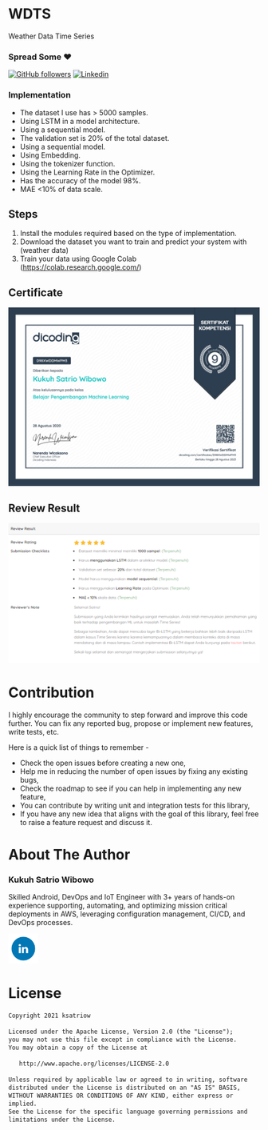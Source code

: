 # WDTS
Weather Data Time Series

### Spread Some :heart:
[![GitHub followers](https://img.shields.io/badge/GitHub-100000?style=for-the-badge&logo=github&logoColor=white)](https://github.com/ksatriow)  [![Linkedin](https://img.shields.io/badge/LinkedIn-0077B5?style=for-the-badge&logo=linkedin&logoColor=white)](https://www.linkedin.com/in/kukuh-satrio-wibowo/) 

### Implementation
* The dataset I use has > 5000 samples.
* Using LSTM in a model architecture.
* Using a sequential model.
* The validation set is 20% of the total dataset.
* Using a sequential model.
* Using Embedding.
* Using the tokenizer function.
* Using the Learning Rate in the Optimizer.
* Has the accuracy of the model 98%.
* MAE <10% of data scale.


## Steps
1. Install the modules required based on the type of implementation.
2. Download the dataset you want to train and predict your system with (weather data)
3. Train your data using Google Colab (https://colab.research.google.com/)

## Certificate

![](/assets/certificate_intermediate_ml.jpg)

## Review Result

![](/assets/review.png)


# Contribution

I highly encourage the community to step forward and improve this code further. You can fix any reported bug, propose or implement new features, write tests, etc.

Here is a quick list of things to remember -
* Check the open issues before creating a new one,
* Help me in reducing the number of open issues by fixing any existing bugs,
* Check the roadmap to see if you can help in implementing any new feature,
* You can contribute by writing unit and integration tests for this library,
* If you have any new idea that aligns with the goal of this library, feel free to raise a feature request and discuss it.

# About The Author

### Kukuh Satrio Wibowo

Skilled Android, DevOps and IoT Engineer with 3+ years of hands-on experience supporting, automating, and optimizing mission critical deployments in AWS, leveraging configuration management, CI/CD, and DevOps processes. 

<a href="https://www.linkedin.com/in/kukuh-satrio-wibowo/"><img src="https://github.com/aritraroy/social-icons/blob/master/linkedin-icon.png?raw=true" width="60"></a>


# License

```
Copyright 2021 ksatriow

Licensed under the Apache License, Version 2.0 (the "License");
you may not use this file except in compliance with the License.
You may obtain a copy of the License at

   http://www.apache.org/licenses/LICENSE-2.0

Unless required by applicable law or agreed to in writing, software
distributed under the License is distributed on an "AS IS" BASIS,
WITHOUT WARRANTIES OR CONDITIONS OF ANY KIND, either express or implied.
See the License for the specific language governing permissions and
limitations under the License.
